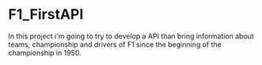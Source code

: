 # F1_FirstAPI 
In this project i'm going to try to develop a API than bring information about teams, championship and drivers of F1 since the beginning of the championship in 1950.